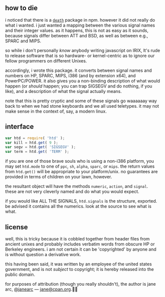 how to die
---

i noticed that there is a [`death`](https://www.npmjs.com/package/death) package
in npm. however it did not really do what i wanted. i just wanted a mapping
between the various signal names and their integer values. as it happens, this
is not as easy as it sounds, because signals differ between ATT and BSD, as
well as between e.g., SPARC and MIPS.

so while i don't personally *know* anybody writing javascript on IRIX, It's
rude to release software that is so hardware- or kernel-centric as to ignore
our fellow programmers on different Unixes.

accordingly, i wrote this package. it converts between signal names and numbers
on HP, SPARC, MIPS, i386 (and by extension x64), and PowerPC/POWER. it also
gives you a non-binding description of what would happen (or *should* happen;
you can trap SIGSEGV and do nothing, if you like), and a description of what
the signal actually means.

note that this is pretty cryptic and some of these signals go waaaaaay way
back to when we had stone keyboards and we all used teletypes. it may not
make sense in the context of, say, a modern linux.

interface
---
```javascript
var htd = require( 'htd' );
var kill = htd.get( 9 );
var segv = htd.get( 'SIGSEGV' );
var term = htd.get( 'TERM' );
```

if you are one of those brave souls who is using a non-i386 platform,
you may set `htd.mode` to one of `ppc`, `sh`, `alpha`, `sparc`, or `mips`.
the return values from `htd.get()` will be appropriate to your platform/unix.
no guarantees are provided in terms of children on your lawn, however.

the resultant object will have the methods `numeric`, `action`, and `signal`.
these are not very cleverly named and do what you would expect.

if you would like ALL THE SIGNALS, `htd.signals` is the structure, exported.
be advised it contains all the numerics. look at the source to see what is
what.

license
---
well, this is tricky because it is cobbled together from header files from
ancient unixes and probably includes verbatim words from obscure HP or Berkeley
engineers. i am not certain it can be 'copyrighted' by anyone and is without
question a derivative work.

this having been said, it was written by an employee of the united states
government, and is not *subject* to copyright; it is hereby released into the
public domain.

for purposes of attribution (though you really shouldn't), the author is
jane arc, [@janearc](https://github.com/janearc) &mdash; jane@cpan.org.🐙👾
